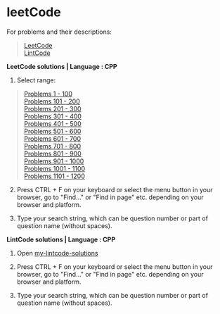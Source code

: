 # leetCode
For problems and their descriptions:
>[LeetCode](https://leetcode.com/problemset/all/)<br>
[LintCode](https://www.lintcode.com/problem/)

**LeetCode solutions | Language : CPP**

1. Select range:

>[Problems 1 - 100](./algorithms/cpp/Problems%201-100)<br>
[Problems 101 - 200](./algorithms/cpp/Problems%20101-200)<br>
[Problems 201 - 300](./algorithms/cpp/Problems%20201-300)<br>
[Problems 301 - 400](./algorithms/cpp/Problems%20301-400)<br>
[Problems 401 - 500](./algorithms/cpp/Problems%20401-500)<br>
[Problems 501 - 600](./algorithms/cpp/Problems%20501-600)<br>
[Problems 601 - 700](./algorithms/cpp/Problems%20601-700)<br>
[Problems 701 - 800](./algorithms/cpp/Problems%20701-800)<br>
[Problems 801 - 900](./algorithms/cpp/Problems%20801-900)<br>
[Problems 901 - 1000](./algorithms/cpp/Problems%20901-1000)<br>
[Problems 1001 - 1100](./algorithms/cpp/Problems%201001-1100)<br>
[Problems 1101 - 1200](./algorithms/cpp/Problems%201101-1200)<br>

2. Press CTRL + F on your keyboard or select the menu button in your browser, go to "Find..." or "Find in page" etc. depending on your browser and platform.

3. Type your search string, which can be question number or part of question name (without spaces).

**LintCode solutions | Language : CPP**

1. Open [my-lintcode-solutions](./lintCode/algorithms/cpp)

2. Press CTRL + F on your keyboard or select the menu button in your browser, go to "Find..." or "Find in page" etc. depending on your browser and platform.

3. Type your search string, which can be question number or part of question name (without spaces).
